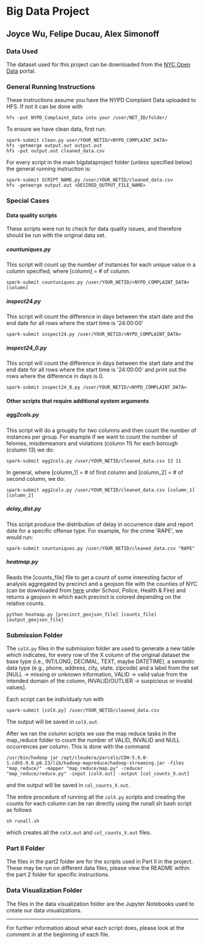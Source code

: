# Big Data Project
## Joyce Wu, Felipe Ducau, Alex Simonoff

### Data Used
The dataset used for this project can be downloaded from the [NYC Open Data](https://data.cityofnewyork.us/Public-Safety/NYPD-Complaint-Data-Historic/qgea-i56i) portal.

### General Running Instructions
These instructions assume you have the NYPD Complaint Data uploaded to HFS. If not it can be done with
```
hfs -put NYPD_Complaint_data into your /user/NET_ID/folder/
```

To ensure we have clean data, first run:
```
spark-submit clean.py user/YOUR_NETID/<NYPD_COMPLAINT_DATA>
hfs -getmerge output.out output.out
hfs -put output.out cleaned_data.csv
```

For every script in the main bigdataproject folder (unless specified below) the general running instruction is:
```
spark-submit SCRIPT_NAME.py /user/YOUR_NETID/cleaned_data.csv
hfs -getmerge output.out <DESIRED_OUTPUT_FILE_NAME>
```

### Special Cases

#### Data quality scripts
These scripts were run to check for data quality issues, and therefore should be run with the original data set.

##### countuniques.py
This script will count up the number of instances for each unique value in a column specified, where [column] = # of column.
```
spark-submit countuniques.py /user/YOUR_NETID/<NYPD_COMPLAINT_DATA> [column]
```

##### inspect24.py
This script will count the difference in days between the start date and the end date for all rows where the start time is '24:00:00'
```
spark-submit inspect24.py /user/YOUR_NETID/<NYPD_COMPLAINT_DATA>
```

##### inspect24_0.py
This script will count the difference in days between the start date and the end date for all rows where the start time is '24:00:00' and print out the rows where the difference in days is 0.
```
spark-submit inspect24_0.py /user/YOUR_NETID/<NYPD_COMPLAINT_DATA>
```

#### Other scripts that require additional system arguments
##### agg2cols.py
This script will do a groupby for two columns and then count the number of instances per group. 
For example if we want to count the number of felonies, misdemeanors and violations (column 11) for each borough (column 13) we do:
```
spark-submit agg2cols.py /user/YOUR_NETID/cleaned_data.csv 13 11 
```

In general, where [column_1] = # of first column and [column_2] = # of second column, we do:
```
spark-submit agg2cols.py /user/YOUR_NETID/cleaned_data.csv [column_1] [column_2] 
```

##### delay_dist.py
This script produce the distribution of delay in occurrence date and report date for a specific offense type. For example, for the crime 'RAPE', we would run:
```
spark-submit countuniques.py /user/YOUR_NETID/cleaned_data.csv "RAPE"
```

##### heatmap.py

Reads the [counts_file] file to get a count of some interesting factor of analysis aggregated by precinct and a geojson file with
the counties of NYC (can be downloaded from [here](https://www1.nyc.gov/site/planning/data-maps/open-data/districts-download-metadata.page) under School, Police, Health & Fire) and returns a geojson in which each precinct is colored depending on the relative counts.

```
python heatmap.py [precinct_geojson_file] [counts_file] [output_geojson_file]
```
### Submission Folder
The `colX.py` files in the submission folder are used to generate a new table which indicates, for every row of the X column of the original dataset the base type (i.e., INT/LONG, DECIMAL, TEXT, maybe DATETIME), a semantic data type (e.g., phone, address, city, state, zipcode) and a label from the set [NULL -> missing or unknown information, VALID -> valid value from the
intended domain of the column, INVALID/OUTLIER -> suspicious or invalid values]. 

Each script can be individualy run with 

```
spark-submit [colX.py] /user/YOUR_NETID/cleaned_data.csv
```

The output will be saved in `colX.out`.

After we ran the column scripts we use the map reduce tasks in the map_reduce folder to count the number of VALID, INVALID and NULL occurrences per column. This is done with the command

```
/usr/bin/hadoop jar /opt/cloudera/parcels/CDH-5.9.0-1.cdh5.9.0.p0.23/lib/hadoop-mapreduce/hadoop-streaming.jar -files "map_reduce/" -mapper "map_reduce/map.py" -reducer "map_reduce/reduce.py" -input [colX.out] -output [col_counts_X.out] 
```
and the output will be saved in `col_counts_X.out`.

The entire procedure of running all the `colX.py` scripts and creating the counts for each column can be ran directly using the runall.sh bash script as follows

```
sh runall.sh
```

which creates all the `colX.out` and `col_counts_X.out` files. 

### Part II Folder

The files in the part2 folder are for the scripts used in Part II in the project. These may be run on different data files, please view the README within the part 2 folder for specific instructions.

### Data Visualization Folder

The files in the data visualization folder are the Jupyter Notebooks used to create our data visualizations.
___

For further information about what each script does, please look at the comment in at the beginning of each file. 
